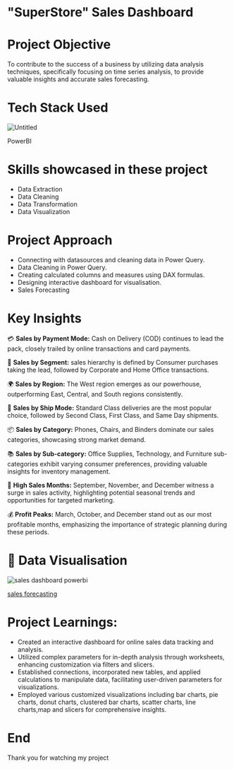 #  "SuperStore" Sales Dashboard

#  Project Objective 

To contribute to the success of a business by utilizing data analysis techniques, specifically focusing on time series analysis, to provide valuable insights and accurate sales forecasting.

# Tech Stack Used

![Untitled](https://github.com/harshitgahlaut/Madhav_E_Commerce_Sales_Dashboard_PowerBI/assets/142779836/cebb1251-93c5-46b3-8d9c-4957e1d844cf)

PowerBI

# Skills showcased in these project

- Data Extraction
- Data Cleaning
- Data Transformation
- Data Visualization


#  Project Approach

- Connecting with datasources and cleaning data in Power Query.
- Data Cleaning in Power Query.
- Creating calculated columns and measures using DAX formulas.
- Designing interactive dashboard for visualisation.
- Sales Forecasting

# Key Insights

💳 **Sales by Payment Mode:** Cash on Delivery (COD) continues to lead the pack, closely trailed by online transactions and card payments.

🏢 **Sales by Segment:** sales hierarchy is defined by Consumer purchases taking the lead, followed by Corporate and Home Office transactions.

🌍 **Sales by Region:** The West region emerges as our powerhouse, outperforming East, Central, and South regions consistently.

🚚 **Sales by Ship Mode:** Standard Class deliveries are the most popular choice, followed by Second Class, First Class, and Same Day shipments.

📦 **Sales by Category:** Phones, Chairs, and Binders dominate our sales categories, showcasing strong market demand.

📚 **Sales by Sub-category:** Office Supplies, Technology, and Furniture sub-categories exhibit varying consumer preferences, providing valuable insights for inventory management.

📆 **High Sales Months:** September, November, and December witness a surge in sales activity, highlighting potential seasonal trends and opportunities for targeted marketing.

💰 **Profit Peaks:** March, October, and December stand out as our most profitable months, emphasizing the importance of strategic planning during these periods.

# 📸 Data Visualisation

![sales dashboard powerbi](https://github.com/user-attachments/assets/322641d1-8be8-4054-9273-f570a84a3ce7)

[sales forecasting ](https://github.com/user-attachments/assets/184a4753-cddd-452e-90cd-d204ff1a94a6)

#  **Project Learnings:**
-  Created an interactive dashboard for online sales data tracking and analysis.
-  Utilized complex parameters for in-depth analysis through worksheets, enhancing customization via filters and slicers.
-  Established connections, incorporated new tables, and applied calculations to manipulate data, facilitating user-driven parameters for visualizations.
-  Employed various customized visualizations including bar charts, pie charts, donut charts, clustered bar charts, scatter charts, line charts,map and slicers for comprehensive insights.

  

# End
Thank you for watching my project



